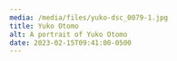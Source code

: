 ```yaml
---
media: /media/files/yuko-dsc_0079-1.jpg
title: Yuko Otomo
alt: A portrait of Yuko Otomo
date: 2023-02-15T09:41:00-0500
---
```

